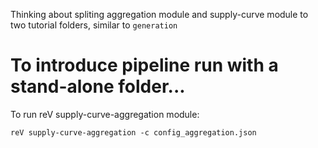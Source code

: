Thinking about spliting aggregation module and supply-curve module to two tutorial folders, similar to `generation`

To introduce pipeline run with a stand-alone folder...
=================

To run reV supply-curve-aggregation module: 
```
reV supply-curve-aggregation -c config_aggregation.json
```
